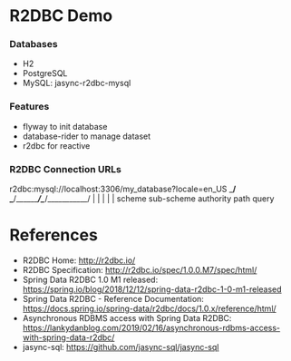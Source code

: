 R2DBC Demo
==========

### Databases

* H2
* PostgreSQL
* MySQL: jasync-r2dbc-mysql

### Features

* flyway to init database
* database-rider to manage dataset
* r2dbc for reactive

### R2DBC Connection URLs

r2dbc:mysql://localhost:3306/my_database?locale=en_US
\___/ \___/\_______________/\__________/\___________/
  |     |             |          |           |
scheme  sub-scheme  authority   path       query

# References

* R2DBC Home: http://r2dbc.io/
* R2DBC Specification: http://r2dbc.io/spec/1.0.0.M7/spec/html/
* Spring Data R2DBC 1.0 M1 released: https://spring.io/blog/2018/12/12/spring-data-r2dbc-1-0-m1-released
* Spring Data R2DBC - Reference Documentation: https://docs.spring.io/spring-data/r2dbc/docs/1.0.x/reference/html/
* Asynchronous RDBMS access with Spring Data R2DBC: https://lankydanblog.com/2019/02/16/asynchronous-rdbms-access-with-spring-data-r2dbc/
* jasync-sql: https://github.com/jasync-sql/jasync-sql
